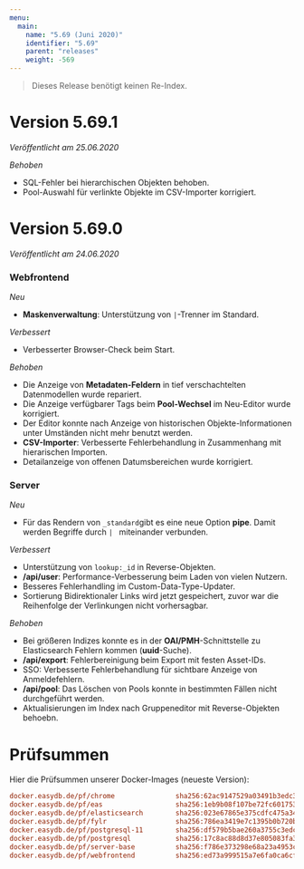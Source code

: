 ```yaml
---
menu:
  main:
    name: "5.69 (Juni 2020)"
    identifier: "5.69"
    parent: "releases"
    weight: -569
---
```


> Dieses Release benötigt keinen Re-Index.

# Version 5.69.1

*Veröffentlicht am 25.06.2020*

*Behoben*

* SQL-Fehler bei hierarchischen Objekten behoben.
* Pool-Auswahl für verlinkte Objekte im CSV-Importer korrigiert.

# Version 5.69.0

*Veröffentlicht am 24.06.2020*

### Webfrontend

*Neu*

* **Maskenverwaltung**: Unterstützung von `|`-Trenner im Standard.

*Verbessert*

* Verbesserter Browser-Check beim Start.

*Behoben*

* Die Anzeige von **Metadaten-Feldern** in tief verschachtelten Datenmodellen wurde repariert.
* Die Anzeige verfügbarer Tags beim **Pool-Wechsel** im Neu-Editor wurde korrigiert.
* Der Editor konnte nach Anzeige von historischen Objekte-Informationen unter Umständen nicht mehr benutzt werden.
* **CSV-Importer**: Verbesserte Fehlerbehandlung in Zusammenhang mit hierarischen Importen.
* Detailanzeige von offenen Datumsbereichen wurde korrigiert.

### Server

*Neu*

* Für das Rendern von `_standard`gibt es eine neue Option **pipe**. Damit werden Begriffe durch `| ` miteinander verbunden.

*Verbessert*

* Unterstützung von `lookup:_id` in Reverse-Objekten.
* **/api/user**: Performance-Verbesserung beim Laden von vielen Nutzern.
* Besseres Fehlerhandling im Custom-Data-Type-Updater.
* Sortierung Bidirektionaler Links wird jetzt gespeichert, zuvor war die Reihenfolge der Verlinkungen nicht vorhersagbar.

*Behoben*

* Bei größeren Indizes konnte es in der **OAI/PMH**-Schnittstelle zu Elasticsearch Fehlern kommen (**uuid**-Suche).
* **/api/export**: Fehlerbereinigung beim Export mit festen Asset-IDs.
* SSO: Verbesserte Fehlerbehandlung für sichtbare Anzeige von Anmeldefehlern.
* **/api/pool**: Das Löschen von Pools konnte in bestimmten Fällen nicht durchgeführt werden.
* Aktualisierungen im Index nach Gruppeneditor mit Reverse-Objekten behoebn.



# Prüfsummen

Hier die Prüfsummen unserer Docker-Images (neueste Version):

```ini
docker.easydb.de/pf/chrome               sha256:62ac9147529a03491b3edc35898b076fad86be181c96be9b2b701962688623f5
docker.easydb.de/pf/eas                  sha256:1eb9b08f107be72fc601753715441f4200c64653f42a8c7dabb6b9dbbd7edd5f
docker.easydb.de/pf/elasticsearch        sha256:023e67865e375cdfc475a34cc44b69cf0b2fc12a574c43e4fc7ecc0e9f8ecca3
docker.easydb.de/pf/fylr                 sha256:786ea3419e7c1395b0b720b94afdc8a6f85a697a91e9ce159e0fac44df856db7
docker.easydb.de/pf/postgresql-11        sha256:df579b5bae260a3755c3edc48fd2b94df8df9944acef46328c04195027939037
docker.easydb.de/pf/postgresql           sha256:17c8ac88d8d37e805083fa3311b93520d0488e0115b1faa33cf78ce56b63dc74
docker.easydb.de/pf/server-base          sha256:f786e373298e68a23a4953cedb189cc14a273c24e33372fa3691e1ce309f5e1f
docker.easydb.de/pf/webfrontend          sha256:ed73a999515a7e6fa0ca6cf549587c2d71be77086b1ee3a521014eef7a37c7e9
```

